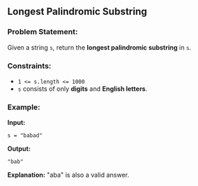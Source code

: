 ## Longest Palindromic Substring

### Problem Statement:
Given a string `s`, return the **longest palindromic substring** in `s`.

### Constraints:
- `1 <= s.length <= 1000`
- `s` consists of only **digits** and **English letters**.

### Example:

**Input:**
```plaintext
s = "babad"
```
**Output:**
```plaintext
"bab"
```
**Explanation:**
"aba" is also a valid answer.
